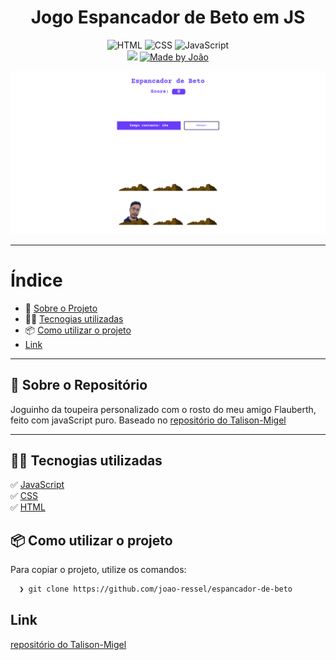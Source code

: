 <h1 align="center">
 Jogo Espancador de Beto em JS
</h1>

<p align="center">
  <img alt="HTML" src="https://img.shields.io/badge/HTML-orange">

  <img alt="CSS" src="https://img.shields.io/badge/CSS-red">
 
  <img alt="JavaScript" src="https://img.shields.io/badge/JavaScript-yellow">

  <br>
  
  <img src="https://img.shields.io/badge/code%20quality-A-green"/>

  <a href="https://www.linkedin.com/in/joao-ressel/">
    <img alt="Made by João" src="https://img.shields.io/badge/made%20by-joao-ressel">
  </a>
</p>


<p align="center">
  <img alt="Imagem da Aplicação" src="jogo-espancador-de-beto.png" />
</p>

---

#  Índice

- :rocket: [Sobre o Projeto](#rocket-sobre-o-projeto)
- 👨‍💻️ [Tecnogias utilizadas](#%EF%B8%8F-tecnogias-utilizadas)
- 📦️ [Como utilizar o projeto](#%EF%B8%8F-como-utilizar-o-projeto)
- [Link](#link)
---

## :rocket: Sobre o Repositório

Joguinho da toupeira personalizado com o rosto do meu amigo Flauberth, feito com javaScript puro.
Baseado no [repositório do Talison-Migel](https://github.com/Talison-Miguel/Jogo-Da-Topeira-JS)

---

## 👨‍💻️ Tecnogias utilizadas

✅ [ JavaScript ](https://developer.mozilla.org/pt-BR/docs/Web/JavaScript) <br/>
✅ [ CSS ](https://developer.mozilla.org/pt-BR/docs/Web/CSS) <br/>
✅ [ HTML ](https://developer.mozilla.org/pt-BR/docs/Web/HTML) <br/>

## 📦️ Como utilizar o projeto

Para copiar o projeto, utilize os comandos:

```bash
  ❯ git clone https://github.com/joao-ressel/espancador-de-beto
```

## Link
[repositório do Talison-Migel](https://github.com/joao-ressel/joao-espancador-de-beto)
